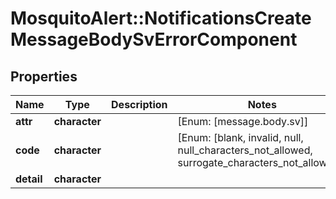 # MosquitoAlert::NotificationsCreateMessageBodySvErrorComponent


## Properties
Name | Type | Description | Notes
------------ | ------------- | ------------- | -------------
**attr** | **character** |  | [Enum: [message.body.sv]] 
**code** | **character** |  | [Enum: [blank, invalid, null, null_characters_not_allowed, surrogate_characters_not_allowed]] 
**detail** | **character** |  | 


